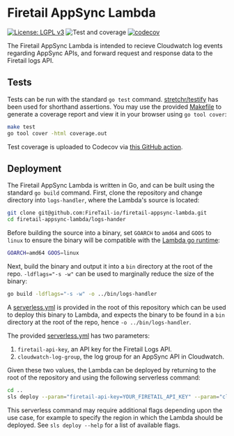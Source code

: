 # Firetail AppSync Lambda

[![License: LGPL v3](https://img.shields.io/badge/License-LGPL_v3-blue.svg)](https://www.gnu.org/licenses/lgpl-3.0) ![Test and coverage](https://github.com/FireTail-io/firetail-appsync-lambda/actions/workflows/codecov.yml/badge.svg?branch=main) [![codecov](https://codecov.io/gh/FireTail-io/firetail-appsync-lambda/branch/main/graph/badge.svg?token=GEPKMSC5ID)](https://codecov.io/gh/FireTail-io/firetail-appsync-lambda)

The Firetail AppSync Lambda is intended to recieve Cloudwatch log events regarding AppSync APIs, and forward request and response data to the Firetail logs API.



## Tests

Tests can be run with the standard `go test` command. [stretchr/testify](https://github.com/stretchr/testify) has been used for shorthand assertions. You may use the provided [Makefile](./Makefile) to generate a coverage report and view it in your browser using `go tool cover`:

```bash
make test
go tool cover -html coverage.out
```

Test coverage is uploaded to Codecov via [this GitHub action](./.github/workflows/codecov.yml).



## Deployment

The Firetail AppSync Lambda is written in Go, and can be built using the standard `go build` command. First, clone the repository and change directory into `logs-handler`, where the Lambda's source is located:

```bash
git clone git@github.com:FireTail-io/firetail-appsync-lambda.git
cd firetail-appsync-lambda/logs-hander
```

Before building the source into a binary, set `GOARCH` to `amd64` and `GOOS` to `linux` to ensure the binary will be compatible with the [Lambda go runtime](https://docs.aws.amazon.com/lambda/latest/dg/lambda-runtimes.html):

```bash
GOARCH=amd64 GOOS=linux
```

Next, build the binary and output it into a `bin` directory at the root of the repo. `-ldflags="-s -w"` can be used to marginally reduce the size of the binary:

```bash
go build -ldflags="-s -w" -o ../bin/logs-handler
```

A [serverless.yml](./serverless.yml) is provided in the root of this repository which can be used to deploy this binary to Lambda, and expects the binary to be found in a `bin` directory at the root of the repo, hence `-o ../bin/logs-handler`.

The provided [serverless.yml](./serverless.yml) has two parameters:

1. `firetail-api-key`, an API key for the Firetail Logs API.
2. `cloudwatch-log-group`, the log group for an AppSync API in Cloudwatch.

Given these two values, the Lambda can be deployed by returning to the root of the repository and using the following serverless command:

```bash
cd ..
sls deploy --param="firetail-api-key=YOUR_FIRETAIL_API_KEY" --param="cloudwatch-log-group=YOUR_CLOUDWATCH_LOG_GROUP"
```

This serverless command may require additional flags depending upon the use case, for example to specify the region in which the Lambda should be deployed. See `sls deploy --help` for a list of available flags.
